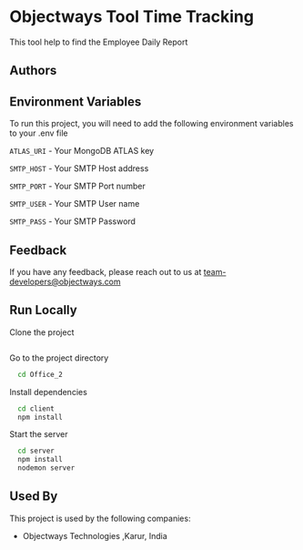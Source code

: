 
# Objectways Tool Time Tracking

This tool help to find the Employee Daily Report


## Authors


## Environment Variables

To run this project, you will need to add the following environment variables to your .env file

`ATLAS_URI` - Your MongoDB ATLAS key

`SMTP_HOST`  - Your SMTP Host address

`SMTP_PORT` - Your SMTP Port number

`SMTP_USER` - Your SMTP User name

`SMTP_PASS` - Your SMTP Password

## Feedback

If you have any feedback, please reach out to us at team-developers@objectways.com


## Run Locally

Clone the project

```bash

```

Go to the project directory

```bash
  cd Office_2
```

Install dependencies

```bash
  cd client
  npm install
```

Start the server

```bash
  cd server
  npm install
  nodemon server
```


## Used By

This project is used by the following companies:

- Objectways Technologies ,Karur, India


